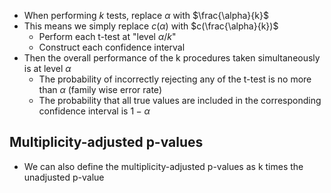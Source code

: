 - When performing $k$ tests, replace $\alpha$ with $\frac{\alpha}{k}$
- This means we simply replace $c(\alpha)$ with $c(\frac{\alpha}{k})$
	- Perform each t-test at "level $\alpha/k$"
	- Construct each confidence interval
- Then the overall performance of the k procedures taken simultaneously is at level $\alpha$
	- The probability of incorrectly rejecting any of the t-test is no more than $\alpha$ (family wise error rate)
	- The probability that all true values are included in the corresponding confidence interval is $1 - \alpha$

## Multiplicity-adjusted p-values
- We can also define the multiplicity-adjusted p-values as k times the unadjusted p-value